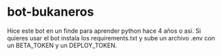 # bot-bukaneros

Hice este bot en un finde para aprender python hace 4 años o asi. Si quieres usar el bot instala los requirements.txt y sube un archivo .env con un BETA_TOKEN y un DEPLOY_TOKEN. 
